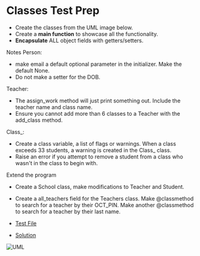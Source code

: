 # Classes Test Prep
- Create the classes from the UML image below.
- Create a **main function** to showcase all the functionality.
- **Encapsulate** ALL object fields with getters/setters.

Notes
Person:
- make email a default optional parameter in the initializer. Make the default None.
- Do not make a setter for the DOB.

Teacher:
- The assign_work method will just print something out. Include the teacher name and class name.
- Ensure you cannot add more than 6 classes to a Teacher with the add_class method.

Class_:
- Create a class variable, a list of flags or warnings. When a class exceeds 33 students, a warning is created in the Class_ class.
- Raise an error if you attempt to remove a student from a class who wasn't in the class to begin with.

Extend the program
- Create a School class, make modifications to Teacher and Student.
- Create a all_teachers field for the Teachers class. Make @classmethod to search for a teacher by their OCT_PIN. Make another @classmethod to search for a teacher by their last name.

- [Test File](https://github.com/MrGallo/classroom-examples/blob/master/10-classes/05b-test-prep-tests.py)
- [Solution](https://github.com/MrGallo/classroom-examples/blob/master/10-classes/05b-test-prep-solution.py)

![UML](https://github.com/MrGallo/classroom-examples/blob/master/10-classes/images/test-prep-uml.jpg)

